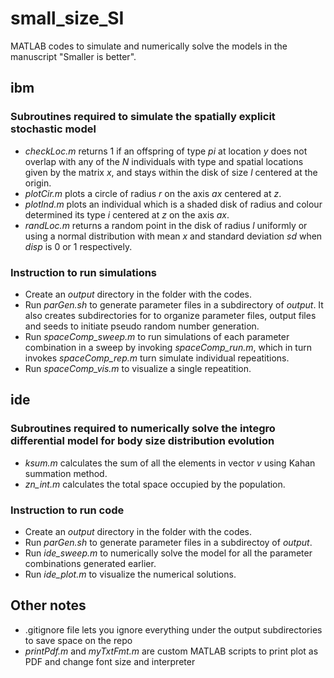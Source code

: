 # small_size_SI
MATLAB codes to simulate and numerically solve the models in the manuscript "Smaller is better".

## ibm
### Subroutines required to simulate the spatially explicit stochastic model
* *checkLoc.m* returns 1 if an offspring of type *pi* at location *y* does not overlap with any of the *N* individuals with type and spatial locations given by the matrix *x*, and stays within the disk of size *l* centered at the origin.
* *plotCir.m* plots a circle of radius *r* on the axis *ax* centered at *z*.
* *plotInd.m* plots an individual which is a shaded disk of radius and colour determined its type *i* centered at *z* on the axis *ax*.
* *randLoc.m* returns a random point in the disk of radius *l* uniformly or using a normal distribution with mean *x* and standard deviation *sd* when *disp* is 0 or 1 respectively.

### Instruction to run simulations
* Create an *output* directory in the folder with the codes.
* Run *parGen.sh* to generate parameter files in a subdirectory of *output*. It also creates subdirectories for to organize parameter files, output files and seeds to initiate pseudo random number generation.
* Run *spaceComp_sweep.m* to run simulations of each parameter combination in a sweep by invoking *spaceComp_run.m*, which in turn invokes *spaceComp_rep.m* turn simulate individual repeatitions.
* Run *spaceComp_vis.m* to visualize a single repeatition.

## ide
### Subroutines required to numerically solve the integro differential model for body size distribution evolution
* *ksum.m* calculates the sum of all the elements in vector *v* using Kahan summation method.
* *zn_int.m* calculates the total space occupied by the population.

### Instruction to run code
* Create an *output* directory in the folder with the codes.
* Run *parGen.sh* to generate parameter files in a subdirectoy of *output*.
* Run *ide_sweep.m* to numerically solve the model for all the parameter combinations generated earlier.
* Run *ide_plot.m* to visualize the numerical solutions.

## Other notes
* .gitignore file lets you ignore everything under the output subdirectories to save space on the repo
* *printPdf.m* and *myTxtFmt.m* are custom MATLAB scripts to print plot as PDF and change font size and interpreter
